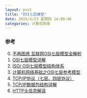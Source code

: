 ```yaml
---
layout: post
title: "OSI七层模型"
date: 2015/4/23 星期四 14:00:46 
categories: 计算机网络
---
```


### 参考
0. [不再困惑 互联网OSI七层模型全解析][0]
1. [OSI七层模型详解][1]
2. [ISO/ OSI七层模型结构体系][2]
3. [计算机网络基础之OSI七层参考模型][3]
4. [TCP/IP协议（七层、四层协议）][4]
5. [TCP/IP数据包结构详解][5]
6. [HTTP头信息解读][6]



[0]: http://tech.sina.com.cn/h/2009-07-16/0540986384.shtml "不再困惑 互联网OSI七层模型全解析"
[1]: http://www.cnblogs.com/songQQ/archive/2009/12/02/1615200.html "OSI七层模型详解"
[2]: http://www.3lian.com/edu/2012/03-07/22620.html "ISO/ OSI七层模型结构体系"
[3]: http://blog.csdn.net/eflyq/article/details/10050829 " 计算机网络基础之OSI七层参考模型"
[4]: http://webnoties.blog.163.com/blog/static/18352514120135271176392/ "TCP/IP协议（七层、四层协议）"
[5]: http://blog.csdn.net/prsniper/article/details/6762145 "TCP/IP数据包结构详解"
[6]: http://www.admin10000.com/document/2407.html "HTTP头信息解读"